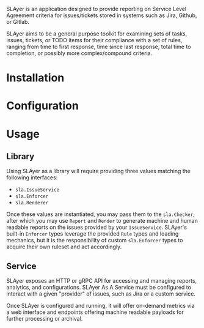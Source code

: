 SLAyer is an application designed to provide reporting on Service Level Agreement criteria for issues/tickets stored in systems such as Jira, Github, or Gitlab.

SLAyer aims to be a general purpose toolkit for examining sets of tasks, issues, tickets, or TODO items for their compliance with a set of rules, ranging from time to first response, time since last response, total time to completion, or possibly more complex/compound criteria.

# Installation

# Configuration

# Usage
## Library
Using SLAyer as a library will require providing three values matching the following interfaces:

* `sla.IssueService`
* `sla.Enforcer`
* `sla.Renderer`

Once these values are instantiated, you may pass them to the `sla.Checker`, after which you may use `Report` and `Render` to generate machine and human readable reports on the issues provided by your `IssueService`. SLAyer's built-in `Enforcer` types leverage the provided `Rule` types and loading mechanics, but it is the responsibility of custom `sla.Enforcer` types to acquire their own ruleset and act accordingly.

## Service
SLAyer exposes an HTTP or gRPC API for accessing and managing reports, analytics, and configurations. SLAyer As A Service must be configured to interact with a given "provider" of issues, such as Jira or a custom service.

Once SLAyer is configured and running, it will offer on-demand metrics via a web interface and endpoints offering machine readable payloads for further processing or archival.
